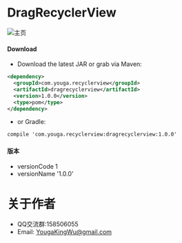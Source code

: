 # DragRecyclerView


![主页](https://github.com/YougaKing/SwipeRecyclerView/blob/master/haha.gif)

#### Download
* Download the latest JAR or grab via Maven:
```xml
<dependency>
  <groupId>com.youga.recyclerview</groupId>
  <artifactId>dragrecyclerview</artifactId>
  <version>1.0.0</version>
  <type>pom</type>
</dependency>
```
* or Gradle:
```xml
compile 'com.youga.recyclerview:dragrecyclerview:1.0.0'
```

#### 版本
* versionCode 1
* versionName '1.0.0'

# 关于作者
* QQ交流群:158506055
* Email: YougaKingWu@gmail.com
